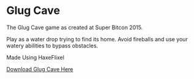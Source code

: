 # Glug Cave
The Glug Cave game as created at Super Bitcon 2015. 

Play as a water drop trying to find its home. Avoid fireballs and use your watery abilities to bypass obstacles.

Made Using HaxeFlixel

[Download Glug Cave Here](https://divineknight.itch.io/glug-cave)
